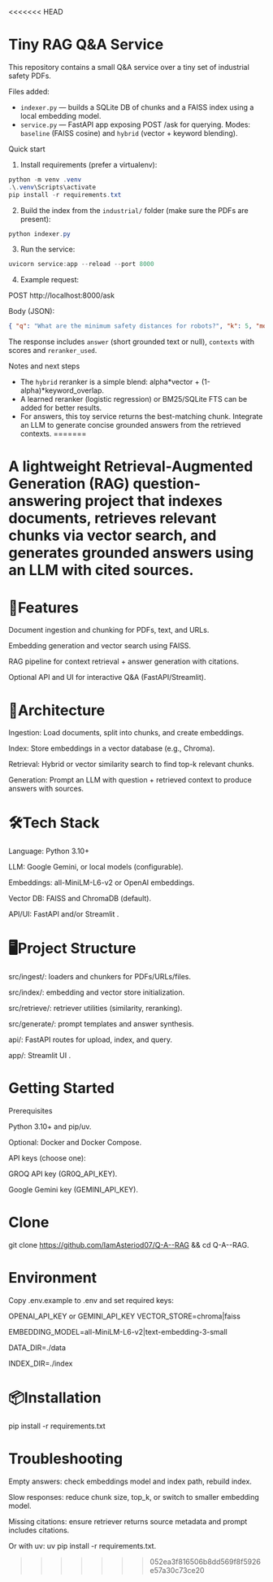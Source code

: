 <<<<<<< HEAD
# Tiny RAG Q&A Service

This repository contains a small Q&A service over a tiny set of industrial safety PDFs.

Files added:

- `indexer.py` — builds a SQLite DB of chunks and a FAISS index using a local embedding model.
- `service.py` — FastAPI app exposing POST /ask for querying. Modes: `baseline` (FAISS cosine) and `hybrid` (vector + keyword blending).

Quick start

1. Install requirements (prefer a virtualenv):

```powershell
python -m venv .venv
.\.venv\Scripts\activate
pip install -r requirements.txt
```

2. Build the index from the `industrial/` folder (make sure the PDFs are present):

```powershell
python indexer.py
```

3. Run the service:

```powershell
uvicorn service:app --reload --port 8000
```

4. Example request:

POST http://localhost:8000/ask

Body (JSON):

```json
{ "q": "What are the minimum safety distances for robots?", "k": 5, "mode": "hybrid" }
```

The response includes `answer` (short grounded text or null), `contexts` with scores and `reranker_used`.

Notes and next steps

- The `hybrid` reranker is a simple blend: alpha*vector + (1-alpha)*keyword_overlap.
- A learned reranker (logistic regression) or BM25/SQLite FTS can be added for better results.
- For answers, this toy service returns the best-matching chunk. Integrate an LLM to generate concise grounded answers from the retrieved contexts.
=======
# A lightweight Retrieval-Augmented Generation (RAG) question-answering project that indexes documents, retrieves relevant chunks via vector search, and generates grounded answers using an LLM with cited sources.

 # 🔎Features
Document ingestion and chunking for PDFs, text, and URLs.

Embedding generation and vector search using FAISS.

RAG pipeline for context retrieval + answer generation with citations.

Optional API and UI for interactive Q&A (FastAPI/Streamlit).

# 🧠Architecture
Ingestion: Load documents, split into chunks, and create embeddings.

Index: Store embeddings in a vector database (e.g., Chroma).

Retrieval: Hybrid or vector similarity search to find top-k relevant chunks.

Generation: Prompt an LLM with question + retrieved context to produce answers with sources.

# 🛠️Tech Stack
Language: Python 3.10+

LLM: Google Gemini, or local models (configurable).

Embeddings: all-MiniLM-L6-v2 or OpenAI embeddings.

Vector DB: FAISS and ChromaDB (default).

API/UI: FastAPI and/or Streamlit .

 # 🖥️Project Structure
src/ingest/: loaders and chunkers for PDFs/URLs/files.

src/index/: embedding and vector store initialization.

src/retrieve/: retriever utilities (similarity, reranking).

src/generate/: prompt templates and answer synthesis.

api/: FastAPI routes for upload, index, and query.

app/: Streamlit UI .

# Getting Started
Prerequisites

Python 3.10+ and pip/uv.

Optional: Docker and Docker Compose.

API keys (choose one):

GROQ API key (GR0Q_API_KEY).

Google Gemini key (GEMINI_API_KEY).

# Clone

git clone https://github.com/IamAsteriod07/Q-A--RAG && cd Q-A--RAG.

# Environment
Copy .env.example to .env and set required keys:

OPENAI_API_KEY or GEMINI_API_KEY
VECTOR_STORE=chroma|faiss

EMBEDDING_MODEL=all-MiniLM-L6-v2|text-embedding-3-small

DATA_DIR=./data

INDEX_DIR=./index

# 📦Installation
pip install -r requirements.txt

# Troubleshooting
Empty answers: check embeddings model and index path, rebuild index.

Slow responses: reduce chunk size, top_k, or switch to smaller embedding model.

Missing citations: ensure retriever returns source metadata and prompt includes citations.

Or with uv: uv pip install -r requirements.txt.



>>>>>>> 052ea3f816506b8dd569f8f5926e57a30c73ce20
